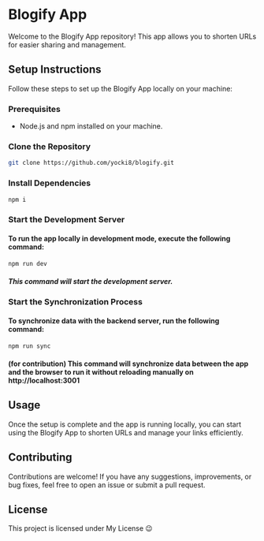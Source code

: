 # Blogify App

Welcome to the Blogify App repository! This app allows you to shorten URLs for easier sharing and management.

## Setup Instructions

Follow these steps to set up the Blogify App locally on your machine:

### Prerequisites

- Node.js and npm installed on your machine.

### Clone the Repository

```bash
git clone https://github.com/yocki8/blogify.git
```

### Install Dependencies
```bash
npm i
```

### Start the Development Server
#### To run the app locally in development mode, execute the following command:

```bash
npm run dev
```
##### This command will start the development server.

### Start the Synchronization Process
#### To synchronize data with the backend server, run the following command:

```bash
npm run sync
```
#### (for contribution) This command will synchronize data between the app and the browser to run it without reloading manually on http://localhost:3001


## Usage
Once the setup is complete and the app is running locally, you can start using the Blogify App to shorten URLs and manage your links efficiently.

## Contributing
Contributions are welcome! If you have any suggestions, improvements, or bug fixes, feel free to open an issue or submit a pull request.

## License
This project is licensed under My License 😉
